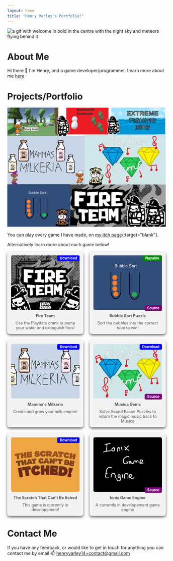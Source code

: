 ```yaml
---
layout: home
title: "Henry Varley's Portfolio!"
---
```

<head><script defer data-domain="kungaroh.github.io" src="https://plausible.io/js/script.js"></script></head>

<picture>
 <source media="(prefers-color-scheme: dark)" srcset="https://media.tenor.com/2auJH5AE1fMAAAAd/welcome.gif">
 <source media="(prefers-color-scheme: light)" srcset="https://media.tenor.com/2auJH5AE1fMAAAAd/welcome.gif">
 <img alt="a gif with welcome in bold in the centre with the night sky and meteors flying behind it" src="https://media.tenor.com/2auJH5AE1fMAAAAd/welcome.gif">
</picture>

    
# About Me
Hi there 👋 I'm Henry, and a game developer/programmer.
Learn more about me [here](/aboutme.md)


# Projects/Portfolio
<img alt="An image with all the Logos from my game portfolio" src="/gameCollection.png">

You can play every game I have made, on [my itch page](https://kungaroh.itch.io/){:target="blank"}.

Alternatively learn more about each game below!

<!-- ------------------- All my Games Ends ------------------- -->

<style>
  .portfolio-grid {
    display: grid;
    grid-template-columns: repeat(auto-fill, minmax(200px, 1fr));
    gap: 20px;
  }
  .game-card {
    position: relative;
    background-color: #f3f3f3;
    padding: 10px;
    text-align: center;
    border-radius: 8px;
    transition: transform 0.2s;
    border: 2px solid white;
    box-shadow: 0 4px 8px rgba(0, 0, 0, 0.6);
  }
  .game-card .playable-badge {
    position: absolute;
    top: 10px;
    right: 10px;
    background-color: green;
    color: white;
    padding: 2px 8px;
    border-radius: 4px;
    font-size: 0.8em;
    font-weight: bold;
    z-index: 1;
  }
 .game-card .download-badge {
    position: absolute;
    top: 10px;
    right: 10px;
    background-color: blue;
    color: white;
    padding: 2px 8px;
    border-radius: 4px;
    font-size: 0.8em;
    font-weight: bold;
    z-index: 1;
 }
  .game-card .source-badge {
    position: absolute;
    bottom: 0px;
    right: 0px;
    background-color: purple;
    color: white;
    padding: 2px 8px;
    border-radius: 4px;
    font-size: 0.8em;
    font-weight: bold;
    z-index: 1;
 }
 .game-card .image-container {
  position: relative;
 }
   .game-card img {
    width: 100%;
    height: auto;
    border-radius: 5px;
  }
  .game-card p {
     font-size: 0.9em; /* Smaller font for description */
     color: #555;
     margin: 8px 0 0; /* Adjusts spacing */
   }
   .game-card a {
     color: inherit; /* Inherits color from parent, making it the same as normal text */
     text-decoration: none; /* Removes the underline */
   }
   .game-card a:hover {
     color: #555; /* Optional: Different color on hover */
   }
  .game-card:hover {
    transform: scale(1.05);
  }
</style>

<div class="portfolio-grid">
  <div class="game-card">
   <div class="download-badge">Download</div>
    <a href="fireteam">
      <img src="/portfolio icons/fire team icon.png" alt="Fire Team Thumbnail">
      <p><strong>Fire Team</strong></p>
     <p>Use the Playdate crank to pump your water and extinguish fires!</p>
    </a>
  </div>
  <div class="game-card">
   <div class="playable-badge">Playable</div>
    <a href="/bubblesort">
     <div class="image-container">
      <div class="source-badge">Source</div>
      <img src="/portfolio icons/bubble sort icon.png" alt="Bubble Sort Thumbnail">
     </div>
        <p><strong>Bubble Sort Puzzle</strong></p>
     <p>Sort the bubbles into the correct tube to win!</p>
    </a>
  </div>
  <div class="game-card">
   <div class="download-badge">Download</div>
     <a href="/MM">
       <img src="/portfolio icons/mammas milkeria icon.png" alt="Mammas milkeria Thumbnail">
       <p><strong>Mamma's Milkeria</strong></p>
      <p>Create and grow your milk empire!</p>
     </a>
   </div>
  <div class="game-card">
     <a href="/musicagems">
      <div class="download-badge">Download</div>
      <div class="image-container">
       <div class="source-badge">Source</div>
       <img src="/portfolio icons/musicagems icon.png" alt="Musica Gems Thumbnail">
      </div>
       <p><strong>Musica Gems</strong></p>
      <p>Solve Sound Based Puzzles to return the magic music back to Musica</p>
     </a>
   </div>
  <div class="game-card">
     <a href="/stcbi">
      <div class="download-badge">Download</div>
       <img src="/portfolio icons/stcbi logo.png" alt="The Scratch That Can't Be Itched Thumbnail">
       <p><strong>The Scratch That Can't Be Itched</strong></p>
      <p>This game is currently in developement!</p>
     </a>
   </div>
 <div class="game-card">
     <a href="/gameengine">
      <div class="image-container">
       <div class="source-badge">Source</div>
       <img src="/portfolio icons/ionix logo.png" alt="Ionix Game Engine Placeholder Thumbnail">
      </div>
       <p><strong>Ionix Game Engine</strong></p>
      <p>A currently in developement game engine</p>
     </a>
   </div>
  <!-- Add more games similarly -->
</div>



<!--

 
## Game 1: Fire Team
[<img alt="Fire Team Logo Image" src="https://img.itch.zone/aW1nLzE2ODM2MzM3LnBuZw==/original/h3v5Ym.png">](https://kungaroh.itch.io/fire-team){:target="blank"}

About: This is Fire Team, this is the game which I created throughout my 6 week internship at MMU! This game makes use of the Playdate's unique hardware to create a fun game that anyone can play! Turn the crank to pressurise your water and put out fires with Barry and Larry!

Platform: Playdate

Where to play: [https://kungaroh.itch.io/fire-team](https://kungaroh.itch.io/fire-team){:target="blank"}


<!-- ------------------- Fire Team Ends ------------------- 


## Game 2: Bubble Sort Puzzle
[<img alt="Bubble Sort Puzzle Logo Image" src="https://img.itch.zone/aW1nLzE0MTcyNjM2LnBuZw==/315x250%23c/aZQtgY.png">](https://kungaroh.itch.io/bubble-sort-puzzle){:target="blank"}

About: Solve puzzles by sorting bubbles so that they only contain their own colour!

Platform: Web

Where to play: [https://kungaroh.itch.io/bubble-sort-puzzle](https://kungaroh.itch.io/bubble-sort-puzzle){:target="blank"}

Find the Source: [https://github.com/kungaroh/BubbleSort](https://github.com/kungaroh/BubbleSort){:target="blank"}

<!-- ------------------- Bubble Sort Ends ------------------- 

## Game 3: Mamma's Milkeria
[<img alt="Mammas Milkeria Logo Image" src="https://img.itch.zone/aW1nLzE2MDc5NDI1LnBuZw==/original/mgQNEf.png" width="350">](https://kungaroh.itch.io/mammas-milkeria){:target="blank"}

About: Shake you controller to milk the cow in this idle milking dream!

Platform: Windows *Requires a Nintendo Switch JoyCon or a PlayStation Dualshock 4/5 Controller to Play*

Where to play: [https://kungaroh.itch.io/mammas-milkeria](https://kungaroh.itch.io/mammas-milkeria){:target="blank"}

<!-- ------------------- Mamma's Milkeria Ends -------------------

## Game 4: Musica Gems
[<img alt="Musica Gems Logo Image" src="https://img.itch.zone/aW1hZ2UvMjY2NTEwMi8xNTg4MTIyNy5qcGc=/347x500/LTgKiz.jpg" width="350">](https://kungaroh.itch.io/musica-gems){:target="blank"}

About: Travel around the Land of Musica using Sound to solve puzzles and return the power of Magic Music back to the land of Musica!

Platform: Windows

Where to play: [https://kungaroh.itch.io/musica-gems](https://kungaroh.itch.io/musica-gems){:target="blank"}

Find the source: [https://github.com/kungaroh/MusicaGems](https://github.com/kungaroh/MusicaGems){:target="blank"}


<!-- ------------------- Muscia Gems Ends ------------------- -->


# Contact Me
If you have any feedback, or would like to get in touch for anything you can contact me by email
📫 henryvarley14+contact@gmail.com

<!--
**Iths567/Iths567** is a ✨ _special_ ✨ repository because its `README.md` (this file) appears on your GitHub profile.

Here are some ideas to get you started:

- 🔭 I’m currently working on ...
- 🌱 I’m currently learning ...
- 👯 I’m looking to collaborate on ...
- 🤔 I’m looking for help with ...
- 💬 Ask me about ...
- 📫 How to reach me: ...
- 😄 Pronouns: ...
- ⚡ Fun fact: ...
-->

